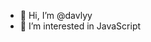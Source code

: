 - 👋 Hi, I’m @davlyy
- 👀 I’m interested in JavaScript


<!---
davlyy/davlyy is a ✨ special ✨ repository because its `README.md` (this file) appears on your GitHub profile.
You can click the Preview link to take a look at your changes.
--->
